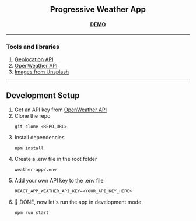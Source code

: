 <h2 align="center">
    Progressive Weather App
</h2>
<h4 align="center"><a href="https://www.web-app-gray.now.sh" target="_blank" rel="noopener noreferrer">DEMO</a></h4>

---
### Tools and libraries
1. [Geolocation API](https://developer.mozilla.org/en-US/docs/Web/API/Geolocation_API)
2. [OpenWeather API](https://openweathermap.org/api)
3. [Images from Unsplash](https://unsplash.com/)

---

## Development Setup

1. Get an API key from [OpenWeather API](https://openweathermap.org/api)
2. Clone the repo
   ```shell
   git clone <REPO_URL>
   ```
3. Install dependencies
   ```shell
   npm install
   ```
4. Create a .env file in the root folder
   ```shell
   weather-app/.env
   ```
5. Add your own API key to the .env file
   ```shell
   REACT_APP_WEATHER_API_KEY=<YOUR_API_KEY_HERE>
   ```
6. :tada: DONE, now let's run the app in development mode
   ```shell
   npm run start
   ```


